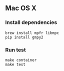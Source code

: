 ## Mac OS X

### Install dependencies

```
brew install mpfr libmpc
pip install gmpy2
```

### Run test

```
make container
make test
```
